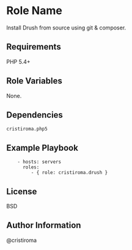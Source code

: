 Role Name
=========

Install Drush from source using git & composer.

Requirements
------------

PHP 5.4+

Role Variables
--------------

None.

Dependencies
------------

`cristiroma.php5`

Example Playbook
----------------

```
    - hosts: servers
      roles:
         - { role: cristiroma.drush }
```

License
-------

BSD

Author Information
------------------

@cristiroma
